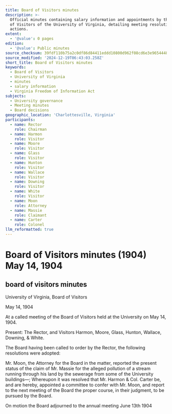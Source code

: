 ```yaml
---
title: Board of Visitors minutes
description: >-
  Official minutes containing salary information and appointments by the Board
  of Visitors of the University of Virginia, detailing meeting resolutions and
  actions.
extent:
  - '@value': 0 pages
edition:
  - '@value': Public minutes
source_checksum: 39fdf110b75a2c0df86d84411eddd10800d962f08cd6e3e965444853fa9af9a4
source_modified: '2024-12-19T06:43:03.258Z'
short_title: Board of Visitors minutes
keywords:
  - Board of Visitors
  - University of Virginia
  - minutes
  - salary information
  - Virginia Freedom of Information Act
subjects:
  - University governance
  - Meeting minutes
  - Board decisions
geographic_location: 'Charlottesville, Virginia'
participants:
  - name: Rector
    role: Chairman
  - name: Harmon
    role: Visitor
  - name: Moore
    role: Visitor
  - name: Glass
    role: Visitor
  - name: Hunton
    role: Visitor
  - name: Wallace
    role: Visitor
  - name: Downing
    role: Visitor
  - name: White
    role: Visitor
  - name: Moon
    role: Attorney
  - name: Massie
    role: Claimant
  - name: Carter
    role: Colonel
llm_reformatted: true
---
```


Board of Visitors minutes (1904) May 14, 1904
=============================================

board of visitors minutes
-------------------------

University of Virginia, Board of Visitors

May 14, 1904

At a called meeting of the Board of Visitors held at the University on May 14, 1904.

Present: The Rector, and Visitors Harmon, Moore, Glass, Hunton, Wallace, Downing, & White.

The Board having been called to order by the Rector, the following resolutions were adopted:

Mr. Moon, the Attorney for the Board in the matter, reported the present status of the claim of Mr. Massie for the alleged pollution of a stream running through his land by the sewerage from some of the University buildings—; Whereupon it was resolved that Mr. Harmon & Col. Carter be, and are hereby, appointed a committee to confer with Mr. Moon, and report to the next meeting of the Board the proper course, in their judgment, to be pursued by the Board.

On motion the Board adjourned to the annual meeting June 13th 1904
